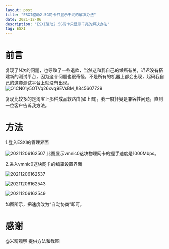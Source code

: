 ```yaml
---
layout: post
title: "ESXI驱动2.5G网卡只显示千兆的解决办法"
date: 2021-12-06 
description: "ESXI驱动2.5G网卡只显示千兆的解决办法"
tag: ESXI
---
```


# 前言

复现了N次的问题，也导致了一些退款，当然这和我自己的懒癌有关，迟迟没有搭建新的测试平台，因为这个问题也很奇怪，不是所有的机器上都会出现，起码我自己的这套测试平台上就没有出现。
![O1CN01y5OTVq26xvq9EVsBM_!!845607729](https://user-images.githubusercontent.com/85718974/144814812-e84ec1a8-a514-4585-951a-a0373c77e3cd.jpg)

复现比较多的是淘宝上那种成品软路由(如上图)，我一度怀疑是兼容性问题，直到一位客户告诉我方法。

# 方法
1.登入ESXI的管理界面

![20211206162507](https://user-images.githubusercontent.com/85718974/144813274-2fbbdce2-44d1-47ad-93ce-798f25854d47.png)
此图显示vmnic0这块物理网卡的握手速度是1000Mbps。

2.进入vmnic0这块网卡的编辑设置界面

![20211206162537](https://user-images.githubusercontent.com/85718974/144813587-9c120b37-ecce-4657-8e4a-7c1335680138.png)

![20211206162543](https://user-images.githubusercontent.com/85718974/144813652-60d7c851-e79a-4488-86ad-bbe3f845121c.png)

![20211206162549](https://user-images.githubusercontent.com/85718974/144813663-cd16eeb2-027b-42b7-81ae-d99e87aabc25.png)

如图所示，把速度改为“自动协商”即可。

# 感谢
@米粉观察  提供方法和截图
